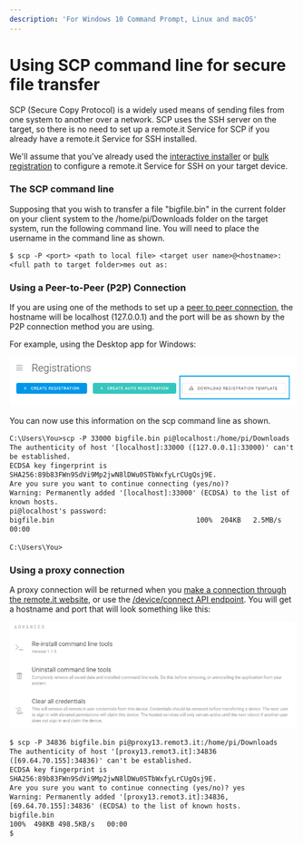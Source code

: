 ```yaml
---
description: 'For Windows 10 Command Prompt, Linux and macOS'
---
```


# Using SCP command line for secure file transfer

SCP \(Secure Copy Protocol\) is a widely used means of sending files from one system to another over a network.  SCP uses the SSH server on the target, so there is no need to set up a remote.it Service for SCP if you already have a remote.it Service for SSH installed.

We'll assume that you've already used the [interactive installer](../../adding-remote.it-to-your-device/using-the-interactive-installer/) or [bulk registration](../../mass-production/bulk-registration/) to configure a remote.it Service for SSH on your target device.

### The SCP command line

Supposing that you wish to transfer a file "bigfile.bin" in the current folder on your client system to the /home/pi/Downloads folder on the target system, run the following command line.  You will need to place the username in the command line as shown.

```text
$ scp -P <port> <path to local file> <target user name>@<hostname>:<full path to target folder>mes out as:
```

### Using a Peer-to-Peer \(P2P\) Connection

If you are using one of the methods to set up a [peer to peer connection](../../peer-to-peer-p2p-vs.-proxy-connections/peer-to-peer-connections.md), the hostname will be localhost \(127.0.0.1\) and the port will be as shown by the P2P connection method you are using.

For example, using the Desktop app for Windows:

![](../../.gitbook/assets/image%20%28416%29.png)

You can now use this information on the scp command line as shown.

```text
C:\Users\You>scp -P 33000 bigfile.bin pi@localhost:/home/pi/Downloads
The authenticity of host '[localhost]:33000 ([127.0.0.1]:33000)' can't be established.
ECDSA key fingerprint is SHA256:89b83FWn9SdVi9Mp2jwN8lDWu0STbWxfyLrCUgQsj9E.
Are you sure you want to continue connecting (yes/no)?
Warning: Permanently added '[localhost]:33000' (ECDSA) to the list of known hosts.
pi@localhost's password:
bigfile.bin                                   100%  204KB   2.5MB/s   00:00

C:\Users\You>
```

### Using a proxy connection

A proxy connection will be returned when you [make a connection through the remote.it website](../../guides/using-the-web-portal/), or use the [/device/connect API endpoint](../../api-reference/devices/connect.md).  You will get a hostname and port that will look something like this:

![](../../.gitbook/assets/image%20%28101%29.png)

```text
$ scp -P 34836 bigfile.bin pi@proxy13.remot3.it:/home/pi/Downloads
The authenticity of host '[proxy13.remot3.it]:34836 ([69.64.70.155]:34836)' can't be established.
ECDSA key fingerprint is SHA256:89b83FWn9SdVi9Mp2jwN8lDWu0STbWxfyLrCUgQsj9E.
Are you sure you want to continue connecting (yes/no)? yes
Warning: Permanently added '[proxy13.remot3.it]:34836,[69.64.70.155]:34836' (ECDSA) to the list of known hosts.
bigfile.bin                                                                     100%  498KB 498.5KB/s   00:00    
$ 

```


